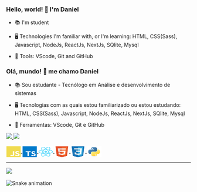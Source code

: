 ### Hello, world! 👋 I'm Daniel

- 📚 I'm student 

- 🖥️ Technologies I'm familiar with, or I'm learning: HTML, CSS(Sass), Javascript, NodeJs, ReactJs, NextJs, SQlite, Mysql

- 🔧 Tools: VScode, Git and GitHub


### Olá, mundo! 👋 me chamo Daniel

- 📚 Sou estudante - Tecnólogo em Análise e desenvolvimento de sistemas

- 🖥️ Tecnologias com as quais estou familiarizado ou estou estudando: HTML, CSS(Sass), Javascript, NodeJs, ReactJs, NextJs, SQlite, Mysql

- 🔧 Ferramentas: VScode, Git e GitHub


<div>
  <a href="https://github.com/Daniel-Bichof">
  <img height="180em" src="https://github-readme-stats.vercel.app/api?username=Daniel-Bichof&show_icons=true&theme=tokyonight&include_all_commits=true&count_private=true"/>
  <img height="180em" src="https://github-readme-stats.vercel.app/api/top-langs/?username=Daniel-Bichof&layout=compact&langs_count=7&theme=tokyonight"/>
</div>
 
 <div style="display: inline_block"><br>
  <img align="center" alt="dan-Js" height="30" width="40" src="https://raw.githubusercontent.com/devicons/devicon/master/icons/javascript/javascript-plain.svg">
  <img align="center" alt="dan-Ts" height="30" width="40" src="https://raw.githubusercontent.com/devicons/devicon/master/icons/typescript/typescript-plain.svg">
  <img align="center" alt="dan-React" height="30" width="40" src="https://raw.githubusercontent.com/devicons/devicon/master/icons/react/react-original.svg">
  <img align="center" alt="dan-HTML" height="30" width="40" src="https://raw.githubusercontent.com/devicons/devicon/master/icons/html5/html5-original.svg">
  <img align="center" alt="dan-CSS" height="30" width="40" src="https://raw.githubusercontent.com/devicons/devicon/master/icons/css3/css3-original.svg">
  <img align="center" alt="dan-Python" height="30" width="40" src="https://raw.githubusercontent.com/devicons/devicon/master/icons/python/python-original.svg">
</div>
  <hr />
<div>
  <a href="https://www.linkedin.com/in/daniel-henrique-bichof-alves-0" target="_blank"><img src="https://img.shields.io/badge/-LinkedIn-%230077B5?style=for-the-badge&logo=linkedin&logoColor=white" target="_blank"></a> 
  </div>
  
  
![Snake animation](https://github.com/Daniel-Bichof/Daniel-Bichof/blob/output/github-contribution-grid-snake.svg)
